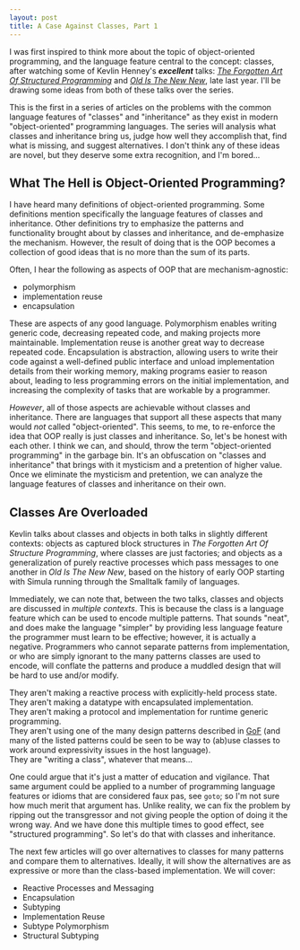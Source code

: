 ```yaml
---
layout: post
title: A Case Against Classes, Part 1
---
```


I was first inspired to think more about the topic of object-oriented programming,
and the language feature central to the concept: classes,
after watching some of Kevlin Henney's ***excellent*** talks:
[*The Forgotten Art Of Structured Programming*](https://www.youtube.com/watch?v=SFv8Wm2HdNM)
and [*Old Is The New New*](https://www.youtube.com/watch?v=AbgsfeGvg3E),
late last year.
I'll be drawing some ideas from both of these talks over the series.

This is the first in a series of articles on the problems with the common language features of "classes" and "inheritance" as they exist in modern "object-oriented" programming languages.
The series will analysis what classes and inheritance bring us,
judge how well they accomplish that,
find what is missing,
and suggest alternatives.
I don't think any of these ideas are novel, but they deserve some extra recognition, and I'm bored...

## What The Hell is Object-Oriented Programming?

I have heard many definitions of object-oriented programming.
Some definitions mention specifically the language features of classes and inheritance.
Other definitions try to emphasize the patterns and functionality brought about by classes and inheritance, and de-emphasize the mechanism.
However, the result of doing that is the OOP becomes a collection of good ideas that is no more than the sum of its parts.

Often, I hear the following as aspects of OOP that are mechanism-agnostic:
* polymorphism
* implementation reuse
* encapsulation

These are aspects of any good language.
Polymorphism enables writing generic code, decreasing repeated code, and making projects more maintainable.
Implementation reuse is another great way to decrease repeated code.
Encapsulation is abstraction,
allowing users to write their code against a well-defined public interface and unload implementation details from their working memory,
making programs easier to reason about,
leading to less programming errors on the initial implementation,
and increasing the complexity of tasks that are workable by a programmer.

*However*, all of those aspects are achievable without classes and inheritance.
There are languages that support all these aspects that many would *not* called "object-oriented".
This seems, to me, to re-enforce the idea that OOP really is just classes and inheritance.
So, let's be honest with each other.
I think we can, and should, throw the term "object-oriented programming" in the garbage bin.
It's an obfuscation on "classes and inheritance" that brings with it mysticism and a pretention of higher value.
Once we eliminate the mysticism and pretention, we can analyze the language features of classes and inheritance on their own.

## Classes Are Overloaded

Kevlin talks about classes and objects in both talks in slightly different contexts:
objects as captured block structures in *The Forgotten Art Of Structure Programming*,
where classes are just factories;
and objects as a generalization of purely reactive processes which pass messages to one another in *Old Is The New New*,
based on the history of early OOP starting with Simula running through the Smalltalk family of languages.

Immediately, we can note that, between the two talks, classes and objects are discussed in *multiple contexts*.
This is because the class is a language feature which can be used to encode multiple patterns.
That sounds "neat", and does make the language "simpler" by providing less language feature the programmer must learn to be effective;
however, it is actually a negative.
Programmers who cannot separate patterns from implementation,
or who are simply ignorant to the many patterns classes are used to encode,
will conflate the patterns and produce a muddled design that will be hard to use and/or modify.  

They aren't making a reactive process with explicitly-held process state.  
They aren't making a datatype with encapsulated implementation.  
They aren't making a protocol and implementation for runtime generic programming.  
They aren't using one of the many design patterns described in [GoF](https://en.wikipedia.org/wiki/Design_Patterns) (and many of the listed patterns could be seen to be way to (ab)use classes to work around expressivity issues in the host language).  
They are "writing a class", whatever that means...

One could argue that it's just a matter of education and vigilance.
That same argument could be applied to a number of programming language features or idioms that are considered faux pas, see `goto`;
so I'm not sure how much merit that argument has.
Unlike reality, we can fix the problem by ripping out the transgressor and not giving people the option of doing it the wrong way.
And we have done this multiple times to good effect, see "structured programming".
So let's do that with classes and inheritance.

The next few articles will go over alternatives to classes for many patterns and compare them to alternatives.
Ideally, it will show the alternatives are as expressive or more than the class-based implementation.
We will cover:
* Reactive Processes and Messaging
* Encapsulation
* Subtyping
* Implementation Reuse
* Subtype Polymorphism
* Structural Subtyping
